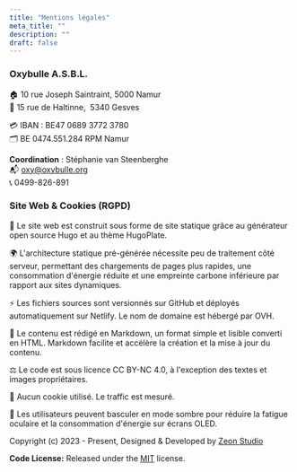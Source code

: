 ```yaml
---
title: "Mentions légales"
meta_title: ""
description: ""
draft: false
---
```


### Oxybulle A.S.B.L.

🏠 10 rue Joseph Saintraint, 5000 Namur <br> 
💺 15 rue de Haltinne,  5340 Gesves

💳 IBAN : BE47 0689 3772 3780  
🗂️ BE 0474.551.284  RPM Namur

**Coordination** : Stéphanie van Steenberghe  
📬 [oxy@oxybulle.org](mailto:oxy@oxybulle.org) <br>
📞 0499-826-891

### Site Web & Cookies (RGPD)

🚀 Le site web est construit sous forme de site statique grâce au générateur open source Hugo et au thème HugoPlate.

🌍 L'architecture statique pré-générée nécessite peu de traitement côté serveur, permettant des chargements de pages plus rapides, une consommation d'énergie réduite et une empreinte carbone inférieure par rapport aux sites dynamiques.

⚡ Les fichiers sources sont versionnés sur GitHub et déployés automatiquement sur Netlify. Le nom de domaine est hébergé par OVH.

📝 Le contenu est rédigé en Markdown, un format simple et lisible converti en HTML. Markdown facilite et accélère la création et la mise à jour du contenu.

⚖️ Le code est sous licence CC BY-NC 4.0, à l'exception des textes et images propriétaires.

🍪 Aucun cookie utilisé. Le traffic est mesuré. 

🔆 Les utilisateurs peuvent basculer en mode sombre pour réduire la fatigue oculaire et la consommation d'énergie sur écrans OLED.

Copyright (c) 2023 - Present, Designed & Developed by [Zeon Studio](https://zeon.studio/)

**Code License:** Released under the [MIT](https://github.com/zeon-studio/hugoplate/blob/main/LICENSE) license.